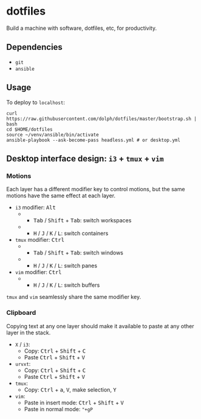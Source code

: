 # dotfiles

Build a machine with software, dotfiles, etc, for productivity.

## Dependencies

* `git`
* `ansible`

## Usage

To deploy to `localhost`:

    curl https://raw.githubusercontent.com/dolph/dotfiles/master/bootstrap.sh | bash
    cd $HOME/dotfiles
    source ~/venv/ansible/bin/activate
    ansible-playbook --ask-become-pass headless.yml # or desktop.yml

## Desktop interface design: `i3` + `tmux` + `vim`

### Motions

Each layer has a different modifier key to control motions, but the same motions
have the same effect at each layer.

* `i3` modifier: <kbd>Alt</kbd>
  * + <kbd>Tab</kbd> / <kbd>Shift</kbd> + <kbd>Tab</kbd>: switch workspaces
  * + <kbd>H</kbd> / <kbd>J</kbd> / <kbd>K</kbd> / <kbd>L</kbd>: switch containers
* `tmux` modifier: <kbd>Ctrl</kbd>
  * + <kbd>Tab</kbd> / <kbd>Shift</kbd> + <kbd>Tab</kbd>: switch windows
  * + <kbd>H</kbd> / <kbd>J</kbd> / <kbd>K</kbd> / <kbd>L</kbd>: switch panes
* `vim` modifier: <kbd>Ctrl</kbd>
  * + <kbd>H</kbd> / <kbd>J</kbd> / <kbd>K</kbd> / <kbd>L</kbd>: switch buffers

`tmux` and `vim` seamlessly share the same modifier key.

### Clipboard

Copying text at any one layer should make it available to paste at any other
layer in the stack.

* `X` / `i3`:
  * Copy: <kbd>Ctrl</kbd> + <kbd>Shift</kbd> + <kbd>C</kbd>
  * Paste <kbd>Ctrl</kbd> + <kbd>Shift</kbd> + <kbd>V</kbd>
* `urvxt`:
  * Copy: <kbd>Ctrl</kbd> + <kbd>Shift</kbd> + <kbd>C</kbd>
  * Paste <kbd>Ctrl</kbd> + <kbd>Shift</kbd> + <kbd>V</kbd>
* `tmux`:
  * Copy: <kbd>Ctrl</kbd> + <kbd>a</kbd>, <kbd>V</kbd>, make selection, <kbd>Y</kbd>
* `vim`:
  * Paste in insert mode: <kbd>Ctrl</kbd> + <kbd>Shift</kbd> + <kbd>V</kbd>
  * Paste in normal mode: `"+gP`
